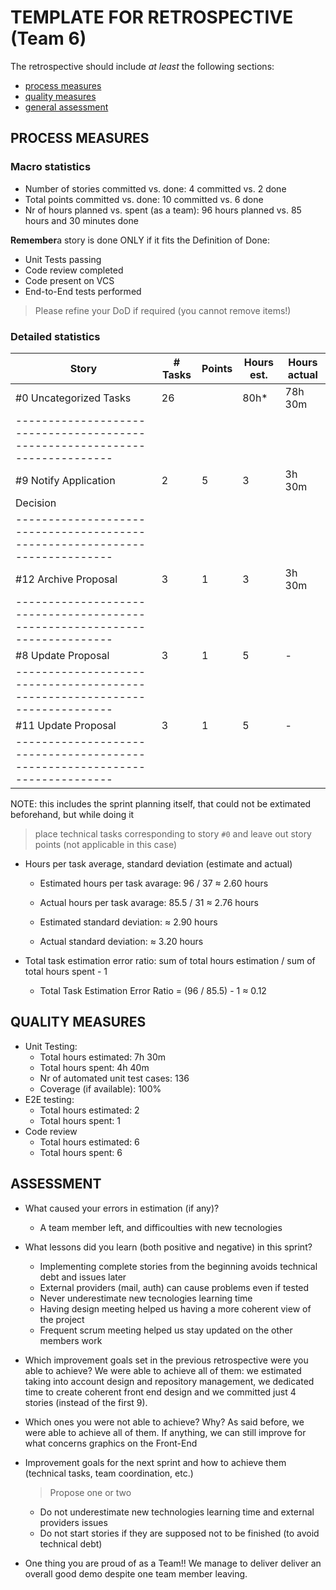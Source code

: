 TEMPLATE FOR RETROSPECTIVE (Team 6)
=====================================

The retrospective should include _at least_ the following
sections:

- [process measures](#process-measures)
- [quality measures](#quality-measures)
- [general assessment](#assessment)

## PROCESS MEASURES 

### Macro statistics

- Number of stories committed vs. done: 4 committed vs. 2 done
- Total points committed vs. done: 10 committed vs. 6 done
- Nr of hours planned vs. spent (as a team): 96 hours planned vs. 85 hours and 30 minutes done

**Remember**a story is done ONLY if it fits the Definition of Done:
 
- Unit Tests passing
- Code review completed
- Code present on VCS
- End-to-End tests performed

> Please refine your DoD if required (you cannot remove items!) 

### Detailed statistics

| Story                | # Tasks       | Points | Hours est. | Hours actual |
|----------------------|---------------|--------|------------|--------------|
|#0 Uncategorized Tasks|    26         |        |     80h*   |   78h 30m    |
|---------------------------------------------------------------------------| 
|#9 Notify Application |    2          |   5    |     3      |   3h 30m     |
|  Decision            |               |        |            |              |
|---------------------------------------------------------------------------|  
|#12 Archive Proposal  |    3          |   1    |     3      |   3h 30m     |
|---------------------------------------------------------------------------| 
|#8 Update Proposal    |    3          |   1    |     5      |      -       |
|---------------------------------------------------------------------------|
|#11 Update Proposal   |    3          |   1    |     5      |      -       |
|---------------------------------------------------------------------------|
NOTE: this includes the sprint planning itself, that could not be extimated beforehand, but while doing it

> place technical tasks corresponding to story `#0` and leave out story points (not applicable in this case)

- Hours per task average, standard deviation (estimate and actual)
    - Estimated hours per task avarage: 96 / 37 ≈ 2.60 hours
    - Actual hours per task avarage:  85.5 / 31 ≈ 2.76 hours

    - Estimated standard deviation: ≈ 2.90 hours
    - Actual standard deviation: ≈ 3.20 hours

- Total task estimation error ratio: sum of total hours estimation / sum of total hours spent - 1
    - Total Task Estimation Error Ratio = (96 / 85.5) - 1 ≈ 0.12

  
## QUALITY MEASURES 

- Unit Testing:
  - Total hours estimated: 7h 30m
  - Total hours spent: 4h 40m
  - Nr of automated unit test cases: 136
  - Coverage (if available): 100%
- E2E testing:
  - Total hours estimated: 2
  - Total hours spent: 1
- Code review 
  - Total hours estimated: 6
  - Total hours spent: 6
  


## ASSESSMENT

- What caused your errors in estimation (if any)?
  - A team member left, and difficoulties with new tecnologies

- What lessons did you learn (both positive and negative) in this sprint?

  - Implementing complete stories from the beginning avoids technical debt and issues later
  - External providers (mail, auth) can cause problems even if tested
  - Never underestimate new tecnologies learning time
  - Having design meeting helped us having a more coherent view of the project
  - Frequent scrum meeting helped us stay updated on the other members work

- Which improvement goals set in the previous retrospective were you able to achieve? 
  We were able to achieve all of them: we estimated taking into account design and repository management, we dedicated time 
  to create coherent front end design and we committed just 4 stories (instead of the first 9).
- Which ones you were not able to achieve? Why?
  As said before, we were able to achieve all of them. If anything, we can still improve for what concerns graphics on the Front-End
 

- Improvement goals for the next sprint and how to achieve them (technical tasks, team coordination, etc.)

  > Propose one or two

  - Do not underestimate new technologies learning time and external providers issues
  - Do not start stories if they are supposed not to be finished (to avoid technical debt)

- One thing you are proud of as a Team!!
  We manage to deliver deliver an overall good demo despite one team member leaving.
